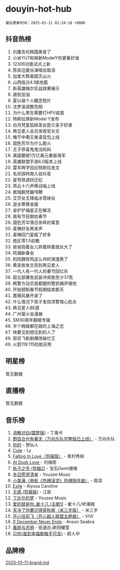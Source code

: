 # douyin-hot-hub

`最后更新时间：2025-01-11 02:24:18 +0800`

## 抖音热榜

1. 刘庸去吃韩国美食了
1. 小米YU7和焕新ModelY你更看好谁
1. 12306功能试点上新
1. 陈奕迅曼谷演唱会取消
1. 加拿大帮美国灭山火
1. 山西临汾4.1级地震
1. 新英雄梅尔实战效果展示
1. 唐凯加油
1. 夏以昼个人概念短片
1. 沈梦溪调整亮相
1. 为什么男生需要打HPV疫苗
1. 特斯拉焕新Model Y发布
1. 白月梵星狐妖圣女昆仑圣子好虐
1. 再见爱人全员发收官长文
1. 俺不中嘞王者语音包上线
1. 国色芳华为什么能火
1. 王子恭喜鬼鬼当妈妈
1. 美国要砸1万亿美元重振海军
1. 英雄联盟手游6.0版本上线
1. 雷军两字回应特斯拉发文
1. 名侦探柯南入驻抖音
1. 星穹铁道跃迁纪
1. 燕云十六声移动端上线
1. 敖瑞鹏梵樾甩鞭
1. 艾莎女王降临冰雪峡谷
1. 逆水寒黄金服
1. 金铲铲福星正在解冻
1. 我有节目献给春节
1. 国色芳华落日余晖的寓意
1. 麦琳好友再发声
1. 麦琳回门宴瘦了好多
1. 绝区零1.5前瞻
1. 爸爸抱着女儿转着转着就长大了
1. 鸣潮新春会
1. 别找魏哲鸣这么帅的演渣男了
1. 黄圣依发文告别再见爱人
1. 一代人有一代人的春节回忆杀
1. 叙北部爆发武装冲突致至少37死
1. 韩警方动员首都圈刑警抓捕尹锡悦
1. 开始预制春节假期结束那天
1. 蔷薇风暴开虐了
1. 什么情况下孩子发烧须警惕心肌炎
1. 再见爱人BE感
1. 广州萤火虫漫展
1. SM30周年翻唱专辑
1. 半个韩娱都在跳的上海之恋
1. 快要见到想见到的人了
1. 郭京飞新剧爆改破烂王
1. 火箭119:115险胜灰熊

## 明星榜

暂无数据

## 直播榜

暂无数据

## 音乐榜

1. [消散对白(圆梦版)](https://sf5-hl-cdn-tos.douyinstatic.com/obj/tos-cn-ve-2774/og4jB5I5IizzoZVAAAzWgBMAsMDWoArfwBOiFs) - 丁禹兮
1. [野百合也有春天（万向乐队完整版已上线）](https://sf5-hl-cdn-tos.douyinstatic.com/obj/tos-cn-ve-2774/oMnUxhRAMiAGBqDtIPBQ7ACYQZFlJCftcgeDJE) - 万向乐队
1. [你的](https://sf5-hl-cdn-tos.douyinstatic.com/obj/tos-cn-ve-2774/oYuIeKf42jB7sEV6B2upMdpYAgfrQWj0FeRegh) - 贺仙人
1. [Cute](https://sf5-hl-cdn-tos.douyinstatic.com/obj/tos-cn-ve-2774/o4IbIzHWKAAB4wsS5qMBRiiAlEBGTpQRNfFvuo) - Ly
1. [Falling In Love（剪辑版）](https://sf5-hl-cdn-tos.douyinstatic.com/obj/tos-cn-ve-2774/o8ajpA8zzgBPahbBIO8AcKGBLJezFCRd1wfP9f) - 青村秀和
1. [ At Dusk  Love ](https://sf5-hl-cdn-tos.douyinstatic.com/obj/tos-cn-ve-2774/o8CrpCf5CaYgI4ZrtQgMQAFEfuGqNnRSDQAPBc) - 刘嗨雨
1. [执子之手 (剪辑2)](https://sf5-hl-cdn-tos.douyinstatic.com/obj/tos-cn-ve-2774/oUoZLQjCc31XzqsBnBQUNgeKtYPBcgbFDwtfcu) - 宝石Gem\哩哩
1. [冬日愿望清单](https://sf3-cdn-tos.douyinstatic.com/obj/tos-cn-ve-2774/oIIgUOeamCFCVAzxN6MFRLIBlLGpUqQxeeHrLE) - Youzee Music
1. [小美满（电影《热辣滚烫》热辣陪伴曲）](https://sf5-hl-cdn-tos.douyinstatic.com/obj/tos-cn-ve-2774/o0GAn2lSgfZIDUgtevCGDQYnFg4CwnrBaxbTZL) - 周深
1. [Exile](https://sf5-hl-cdn-tos.douyinstatic.com/obj/tos-cn-ve-2774/oYj4gAQTknKE3WW0Je8KGmQ7z1cA4FefwtbufD) - Alyssa Caroline
1. [无感 (剪辑版)](https://sf5-hl-cdn-tos.douyinstatic.com/obj/tos-cn-ve-2774/o0eIsUzJBDlQaQFC5OFlgbMEZC1TFYBftOBn6p) - 江辰
1. [丁达尔的梦](https://sf5-hl-cdn-tos.douyinstatic.com/obj/tos-cn-ve-2774/oMU3WirUZBVQkAC9ccG5P2IQirziZM2RTInUY) - Youzee Music
1. [爱的就是你_崔十八 (主歌1)](https://sf5-hl-cdn-tos.douyinstatic.com/obj/tos-cn-ve-2774/oI5BO5DhFZ6UTcNCnZaOCBLtZ7WIMQGfgnXf5E) - 崔十八/听潮阁
1. [天冷了你要记得穿秋裤（米三岁版）](https://sf5-hl-cdn-tos.douyinstatic.com/obj/tos-cn-ve-2774/oQlIwVIDWiZ6BQilAorS7MA0AgCkQDvcZAdm1) - 米三岁
1. [开心往前飞（开心超人联盟主题曲）](https://sf5-hl-cdn-tos.douyinstatic.com/obj/tos-cn-ve-2774/9d8fb7c82cf1421fb93a9fe925275e0a) - VIVI
1. [If December Never Ends](https://sf5-hl-cdn-tos.douyinstatic.com/obj/tos-cn-ve-2774/oY1IQMoTgCFIBg8RZifyqlBBt1UFgitTYmxeOS) - Anson Seabra
1. [春娇与志明](https://sf5-hl-cdn-tos.douyinstatic.com/obj/tos-cn-ve-2774/e530d8fceb7044b39707d7f9ff54add1) - 街道办,欧阳耀莹
1. [只你(直到幸福能触手可及)](https://sf3-cdn-tos.douyinstatic.com/obj/tos-cn-ve-2774/o0lBkRDzFTeaVSUz3ZZSCBVtZ5DIMQGfgmEAuE) - 颜人中

## 品牌榜

[2025-01-11-brand.md](2025-01-11-brand.md)
